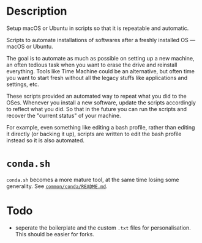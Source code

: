 # Description

Setup macOS or Ubuntu in scripts so that it is repeatable and automatic.

Scripts to automate installations of softwares after a freshly installed OS — macOS or Ubuntu.

The goal is to automate as much as possible on setting up a new machine, an often tedious task when you want to erase the drive and reinstall everything. Tools like Time Machine could be an alternative, but often time you want to start fresh without all the legacy stuffs like applications and settings, etc.

These scripts provided an automated way to repeat what you did to the OSes. Whenever you install a new software, update the scripts accordingly to reflect what you did. So that in the future you can run the scripts and recover the "current status" of your machine.

For example, even something like editing a bash profile, rather than editing it directly (or backing it up), scripts are written to edit the bash profile instead so it is also automated.

# `conda.sh`

`conda.sh` becomes a more mature tool, at the same time losing some generality. See [`common/conda/README.md`](common/conda/README.md).

# Todo

- seperate the boilerplate and the custom `.txt` files for personalisation. This should be easier for forks.
